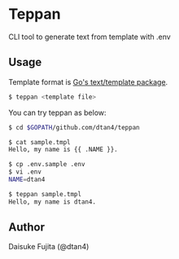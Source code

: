 # Teppan

CLI tool to generate text from template with .env

## Usage

Template format is [Go's text/template package](https://golang.org/pkg/text/template/).

```bash
$ teppan <template file>
```

You can try teppan as below:

```bash
$ cd $GOPATH/github.com/dtan4/teppan

$ cat sample.tmpl
Hello, my name is {{ .NAME }}.

$ cp .env.sample .env
$ vi .env
NAME=dtan4

$ teppan sample.tmpl
Hello, my name is dtan4.
```

## Author

Daisuke Fujita (@dtan4)

